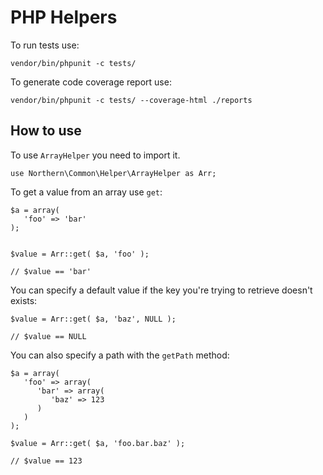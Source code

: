# PHP Helpers

To run tests use:

    vendor/bin/phpunit -c tests/

To generate code coverage report use:

    vendor/bin/phpunit -c tests/ --coverage-html ./reports


## How to use

To use `ArrayHelper` you need to import it.

    use Northern\Common\Helper\ArrayHelper as Arr;

To get a value from an array use `get`:

    $a = array(
       'foo' => 'bar'
    );


    $value = Arr::get( $a, 'foo' );

    // $value == 'bar'

You can specify a default value if the key you're trying to retrieve doesn't exists:

    $value = Arr::get( $a, 'baz', NULL );

    // $value == NULL

You can also specify a path with the `getPath` method:

    $a = array(
       'foo' => array(
          'bar' => array(
             'baz' => 123
          )
       )
    );

    $value = Arr::get( $a, 'foo.bar.baz' );

    // $value == 123

